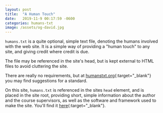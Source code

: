 ```yaml
---
layout: post
title:  "A Human Touch"
date:   2019-11-9 00:17:59 -0600
categories: humans-txt
image: /assets/og-david.jpg
---
```

`humans.txt` is a quite optional, simple text file, denoting the humans involved with the web site. It is a simple way of providing a "human touch" to any site, and giving credit where credit is due.

The file may be referenced in the site's head, but is kept external to HTML files to avoid cluttering the site.

There are really no requirements, but at [humanstxt.org](http://humanstxt.org/Standard.html){:target="_blank"} you may find suggestions for a standard.

On this site, `humans.txt` is referenced in the sites `head` element, and is placed in the site root, providing short, simple information about the author and the course supervisors, as well as the software and framework used to make the site. You'll find it [here](/humans.txt){:target="_blank"}.